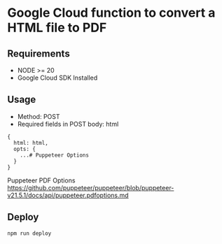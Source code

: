 # Google Cloud function to convert a HTML file to PDF

## Requirements

- NODE >= 20
- Google Cloud SDK Installed

## Usage

- Method: POST
- Required fields in POST body: html

```
{
  html: html,
  opts: {
    ...# Puppeteer Options
  }
}
```

Puppeteer PDF Options
https://github.com/puppeteer/puppeteer/blob/puppeteer-v21.5.1/docs/api/puppeteer.pdfoptions.md

## Deploy

```
npm run deploy
```
